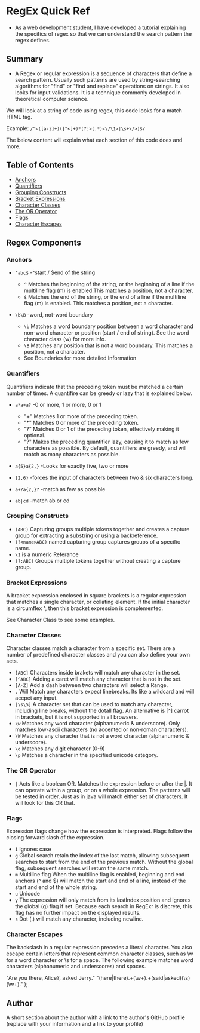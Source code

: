 # RegEx Quick Ref

- As a web development student, I have developed a tutorial explaining the specifics of regex so that we can understand the search pattern the regex defines.

## Summary

- A Regex or regular expression is a sequence of characters that define a search pattern. Usually such patterns are used by string-searching algorithms for "find" or "find and replace" operations on strings. It also looks for input validations. It is a technique commonly developed in theoretical computer science.

We will look at a string of code using regex, this code looks for a match HTML tag.

Example: `/^<([a-z]+)([^<]+)*(?:>(.*)<\/\1>|\s+\/>)$/`

The below content will explain what each section of this code does and more.

## Table of Contents

- [Anchors](#anchors)
- [Quantifiers](#quantifiers)
- [Grouping Constructs](#grouping-constructs)
- [Bracket Expressions](#bracket-expressions)
- [Character Classes](#character-classes)
- [The OR Operator](#the-or-operator)
- [Flags](#flags)
- [Character Escapes](#character-escapes)

## Regex Components

### Anchors

- `^abc$` -^start / $end of the string

  - `^` Matches the beginning of the string, or the beginning of a line if the multiline flag (m) is enabled.This matches a position, not a character.
  - `$` Matches the end of the string, or the end of a line if the multiline flag (m) is enabled. This matches a position, not a character.

- `\b\B` -word, not-word boundary
  - `\b` Matches a word boundary position between a word character and non-word character or position (start / end of string). See the word character class (w) for more info.
  - `\B` Matches any position that is not a word boundary. This matches a position, not a character.
  - See Boundaries for more detailed Information

### Quantifiers

Quantifiers indicate that the preceding token must be matched a certain number of times. A quantifire can be greedy or lazy that is explained below.

- `a*a+a?` -0 or more, 1 or more, 0 or 1

  - "+" Matches 1 or more of the preceding token.
  - "\*" Matches 0 or more of the preceding token.
  - "?" Matches 0 or 1 of the preceding token, effectively making it optional.
  - "?" Makes the preceding quantifier lazy, causing it to match as few characters as possible. By default, quantifiers are greedy, and will match as many characters as possible.

- `a{5}a{2,}` -Looks for exactly five, two or more
- `{2,6}` -forces the input of characters between two & six characters long.
- `a+?a{2,}?` -match as few as possible
- `ab|cd` -match ab or cd

### Grouping Constructs

- `(ABC)` Capturing groups multiple tokens together and creates a capture group for extracting a substring or using a backreference.
- `(?<name>ABC)` named capturing group captures groups of a specific name.
- `\1` is a numeric Referance
- `(?:ABC)` Groups multiple tokens together without creating a capture group.

### Bracket Expressions

A bracket expression enclosed in square brackets is a regular expression that matches a single character, or collating element. If the initial character is a circumflex ^, then this bracket expression is complemented.

See Character Class to see some examples.

### Character Classes

Character classes match a character from a specific set. There are a number of predefined character classes and you can also define your own sets.

- `[ABC]` Characters inside brakets will match any character in the set.
- `[^ABC]` Adding a caret will match any character that is not in the set.
- `[A-Z]` Add a dash between two characters will select a Range.
- `.` Will Match any characters expect linebreaks. Its like a wildcard and will accpet any input.
- `[\s\S]` A character set that can be used to match any character, including line breaks, without the dotall flag. An alternative is [^] carrot in brackets, but it is not supported in all browsers.
- `\w` Matches any word character (alphanumeric & underscore). Only matches low-ascii characters (no accented or non-roman characters).
- `\W` Matches any character that is not a word character (alphanumeric & underscore).
- `\d` Matches any digit character (0-9)
- `\p` Matches a character in the specified unicode category.

### The OR Operator

- `|` Acts like a boolean OR. Matches the expression before or after the |.
  It can operate within a group, or on a whole expression. The patterns will be tested in order. Just as in java will match either set of characters. It will look for this OR that.

### Flags

Expression flags change how the expression is interpreted. Flags follow the closing forward slash of the expression.

- `i` Ignores case
- `g` Global search retain the index of the last match, allowing subsequent searches to start from the end of the previous match. Without the global flag, subsequent searches will return the same match.
- `m` Multiline flag When the multiline flag is enabled, beginning and end anchors (^ and $) will match the start and end of a line, instead of the start and end of the whole string.
- `u` Unicode
- `y` The expression will only match from its lastIndex position and ignores the global (g) flag if set. Because each search in RegExr is discrete, this flag has no further impact on the displayed results.
- `s` Dot (.) will match any character, including newline.

### Character Escapes

The backslash in a regular expression precedes a literal character. You also escape certain letters that represent common character classes, such as \w for a word character or \s for a space. The following example matches word characters (alphanumeric and underscores) and spaces.

"Are you there, Alice?, asked Jerry."
"(here|there).+(\w+).+(said|asked)(\s)(\w+)\." );

## Author

A short section about the author with a link to the author's GitHub profile (replace with your information and a link to your profile)
